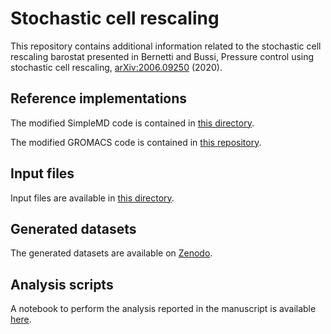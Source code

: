 # Stochastic cell rescaling

This repository contains additional information related to the stochastic cell rescaling barostat presented in Bernetti and Bussi, Pressure control using stochastic cell rescaling, [arXiv:2006.09250](https://arxiv.org/abs/2006.09250) (2020).

## Reference implementations

The modified SimpleMD code is contained in [this directory](./simplemd).

The modified GROMACS code is contained in [this repository](https://github.com/bussilab/crescale-gromacs).

## Input files

Input files are available in [this directory](./input_file).

## Generated datasets

The generated datasets are available on [Zenodo](https://doi.org/10.5281/zenodo.3921885).

## Analysis scripts

A notebook to perform the analysis reported in the manuscript is available [here](./Supporting_Info_figures.ipynb).
